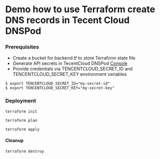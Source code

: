 # Demo how to use Terraform create DNS records in Tecent Cloud DNSPod

### Prerequisites
* Create a bucket for backend.tf to store Terraform state file
* Generate API secrets in TecentCloud DNSPod [Console](https://console.dnspod.cn/account/token/apikey)
* Provide credentials via TENCENTCLOUD_SECRET_ID and TENCENTCLOUD_SECRET_KEY environment variables

```
$ export TENCENTCLOUD_SECRET_ID="my-secret-id"
$ export TENCENTCLOUD_SECRET_KEY="my-secret-key"
```

### Deployment
```
terraform init

terraform plan

terraform apply
```

#### Cleanup
```
terraform destroy
```
